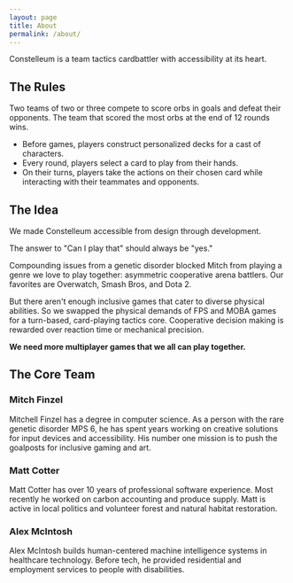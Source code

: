 ```yaml
---
layout: page
title: About
permalink: /about/
---
```


Constelleum is a team tactics cardbattler with accessibility at its heart.


## The Rules

Two teams of two or three compete
to score orbs in goals
and defeat their opponents.
The team that scored the most orbs at the end of 12 rounds wins.

- Before games, players construct personalized decks for a cast of characters.
- Every round, players select a card to play from their hands.
- On their turns, players take the actions on their chosen card
  while interacting with their teammates and opponents.

## The Idea

We made Constelleum accessible from design through development.

The answer to "Can I play that" should always be "yes."

Compounding issues from a genetic disorder
blocked Mitch from playing a genre we love to play together:
asymmetric cooperative arena battlers.
Our favorites are Overwatch, Smash Bros, and Dota 2.

But there aren't enough inclusive games
that cater to diverse physical abilities.
So we swapped the physical demands of FPS and MOBA games
for a turn-based, card-playing tactics core.
Cooperative decision making is rewarded
over reaction time or mechanical precision.

**We need more multiplayer games that we all can play together.**

## The Core Team

### Mitch Finzel

Mitchell Finzel has a degree in computer science.
As a person with the rare genetic disorder MPS 6,
he has spent years working on creative solutions
for input devices and accessibility.
His number one mission is to push the goalposts
for inclusive gaming and art.

### Matt Cotter

Matt Cotter has over 10 years of professional software experience.
Most recently he worked on carbon accounting and produce supply.
Matt is active in local politics
and volunteer forest and natural habitat restoration.

### Alex McIntosh

Alex McIntosh builds human-centered machine intelligence systems
in healthcare technology.
Before tech, he provided residential and employment services
to people with disabilities.
